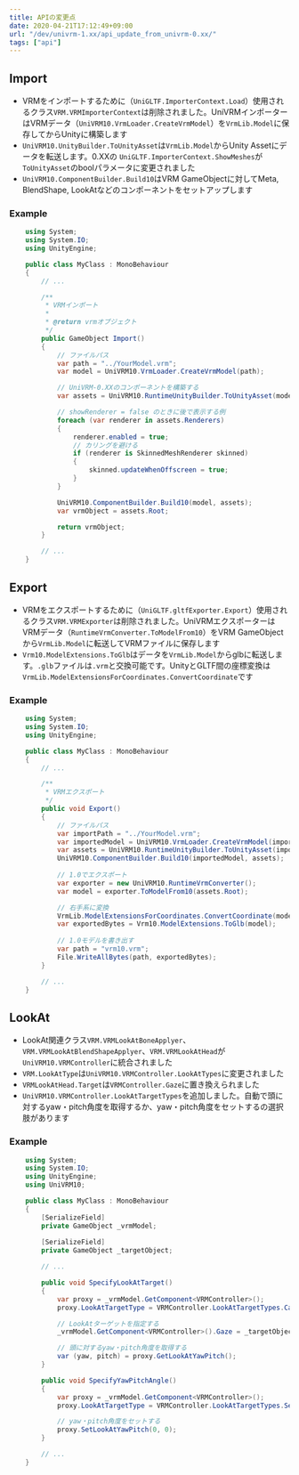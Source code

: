 ```yaml
---
title: APIの変更点
date: 2020-04-21T17:12:49+09:00
url: "/dev/univrm-1.xx/api_update_from_univrm-0.xx/"
tags: ["api"]
---
```


## Import

* VRMをインポートするために（`UniGLTF.ImporterContext.Load`）使用されるクラス`VRM.VRMImporterContext`は削除されました。UniVRMインポーターはVRMデータ（`UniVRM10.VrmLoader.CreateVrmModel`）を`VrmLib.Model`に保存してからUnityに構築します
* `UniVRM10.UnityBuilder.ToUnityAsset`は`VrmLib.Model`からUnity Assetにデータを転送します。0.XXの `UniGLTF.ImporterContext.ShowMeshes`が`ToUnityAsset`のboolパラメータに変更されました
* `UniVRM10.ComponentBuilder.Build10`はVRM GameObjectに対してMeta, BlendShape, LookAtなどのコンポーネントをセットアップします

### Example
```cs
    using System;
    using System.IO;
    using UnityEngine;

    public class MyClass : MonoBehaviour
    {
        // ...

        /**
         * VRMインポート
         *
         * @return vrmオブジェクト
         */
        public GameObject Import()
        {
            // ファイルパス
            var path = "../YourModel.vrm";
            var model = UniVRM10.VrmLoader.CreateVrmModel(path);

            // UniVRM-0.XXのコンポーネントを構築する
            var assets = UniVRM10.RuntimeUnityBuilder.ToUnityAsset(model, showMesh: false);

            // showRenderer = false のときに後で表示する例
            foreach (var renderer in assets.Renderers)
            {
                renderer.enabled = true;             
                // カリングを避ける
                if (renderer is SkinnedMeshRenderer skinned)
                {
                    skinned.updateWhenOffscreen = true;
                }
            }

            UniVRM10.ComponentBuilder.Build10(model, assets);
            var vrmObject = assets.Root; 　　　　　　 

            return vrmObject;
        }

        // ...
    }
```

## Export

* VRMをエクスポートするために（`UniGLTF.gltfExporter.Export`）使用されるクラス`VRM.VRMExporter`は削除されました。UniVRMエクスポーターはVRMデータ（`RuntimeVrmConverter.ToModelFrom10`）をVRM GameObjectから`VrmLib.Model`に転送してVRMファイルに保存します
* `Vrm10.ModelExtensions.ToGlb`はデータを`VrmLib.Model`からglbに転送します。`.glb`ファイルは`.vrm`と交換可能です。UnityとGLTF間の座標変換は `VrmLib.ModelExtensionsForCoordinates.ConvertCoordinate`です

### Example
```cs
    using System;
    using System.IO;
    using UnityEngine;

    public class MyClass : MonoBehaviour
    {
        // ...

        /**
         * VRMエクスポート
         */
        public void Export()
        {
            // ファイルパス
            var importPath = "../YourModel.vrm";
            var importedModel = UniVRM10.VrmLoader.CreateVrmModel(importPath);
            var assets = UniVRM10.RuntimeUnityBuilder.ToUnityAsset(importedModel);
            UniVRM10.ComponentBuilder.Build10(importedModel, assets);　
            
            // 1.0でエクスポート
            var exporter = new UniVRM10.RuntimeVrmConverter();
            var model = exporter.ToModelFrom10(assets.Root);

            // 右手系に変換
            VrmLib.ModelExtensionsForCoordinates.ConvertCoordinate(model, VrmLib.Coordinates.Gltf);
            var exportedBytes = Vrm10.ModelExtensions.ToGlb(model);
            
            // 1.0モデルを書き出す
            var path = "vrm10.vrm";
            File.WriteAllBytes(path, exportedBytes);
        }

        // ...
    }
```

## LookAt

* LookAt関連クラス`VRM.VRMLookAtBoneApplyer`、`VRM.VRMLookAtBlendShapeApplyer`、`VRM.VRMLookAtHead`が`UniVRM10.VRMController`に統合されました
* `VRM.LookAtType`は`UniVRM10.VRMController.LookAtTypes`に変更されました
* `VRMLookAtHead.Target`は`VRMController.Gaze`に置き換えられました
* `UniVRM10.VRMController.LookAtTargetTypes`を追加しました。自動で頭に対するyaw・pitch角度を取得するか、yaw・pitch角度をセットするの選択肢があります

### Example
```cs
    using System;
    using System.IO;
    using UnityEngine;
    using UniVRM10;

    public class MyClass : MonoBehaviour
    {
        [SerializeField]
        private GameObject _vrmModel;
        
        [SerializeField]
        private GameObject _targetObject;

        // ...

        public void SpecifyLookAtTarget()
        {
            var proxy = _vrmModel.GetComponent<VRMController>();
            proxy.LookAtTargetType = VRMController.LookAtTargetTypes.CalcYawPitchToGaze;

            // LookAtターゲットを指定する
            _vrmModel.GetComponent<VRMController>().Gaze = _targetObject.transform;

            // 頭に対するyaw・pitch角度を取得する
            var (yaw, pitch) = proxy.GetLookAtYawPitch();
        }

        public void SpecifyYawPitchAngle()
        {
            var proxy = _vrmModel.GetComponent<VRMController>();
            proxy.LookAtTargetType = VRMController.LookAtTargetTypes.SetYawPitch;

            // yaw・pitch角度をセットする
            proxy.SetLookAtYawPitch(0, 0);
        }

        // ...
    }
```
